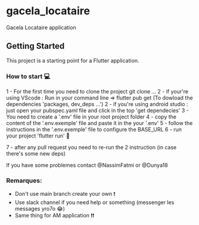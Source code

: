 # gacela_locataire

Gacela Locataire application

## Getting Started

This project is a starting point for a Flutter application.

### How to start 💻
1 - For the first time you need to clone the project git clone ...
2 - if your're using VScode : Run in your command line => flutter pub get (To dowload the dependencies 'packages, dev_deps ...')
2 - if you're using android studio : just open your pubspec.yaml file and click in the top 'get dependecies'
3 - You need to create a '.env' file in your root project folder
4 - copy the content of the '.env.exemple' file and paste it in the your '.env'
5 - follow the instructions in the '.env.exemple' file to configure the BASE_URL
6 - run your project 'flutter run' 🎉

7 - after any pull request you need to re-run the 2 instruction (in case there's some new deps)

If you have some problemes contact @NassimFatmi or @Dunya18

### Remarques: 
- Don't use main branch create your own ❗
- Use slack channel if you need help or something (messenger les messages yro7o 😂)
- Same thing for AM application ❗❗
